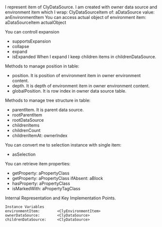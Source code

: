 I represent item of ClyDataSource.
I am created with owner data source and environment item which I wrap:
	ClyDataSourceItem of: aDataSource value: anEnvironmentItem
You can access actual object of environment item:
	aDataSourceItem actualObject

You can controll expansion
- supportsExpansion
- collapse
- expand
- isExpanded
When I expand I keep children items in childrenDataSource.

Methods to manage position in table: 
- position. It is position of environment item in owner environment content.
- depth. It is depth of environment item in owner environment content.
- globalPosition. It is row index in owner data source table.

Methods to manage tree structure in table:
- parentItem. It is parent data source.
- rootParentItem
- rootDataSource
- childrenItems
- childrenCount
- childrenItemAt: ownerIndex

You can convert me to selection instance with single item: 
- asSelection

You can retrieve item properties:
- getProperty: aPropertyClass 
- getProperty: aPropertyClass ifAbsent: aBlock
- hasProperty: aPropertyClass
- isMarkedWith: aPropertyTagClass
 
Internal Representation and Key Implementation Points.

    Instance Variables
	environmentItem:		<ClyEnvironmentItem>
	ownerDataSource:		<ClyDataSource>
	childrenDataSource:		<ClyDataSource>
